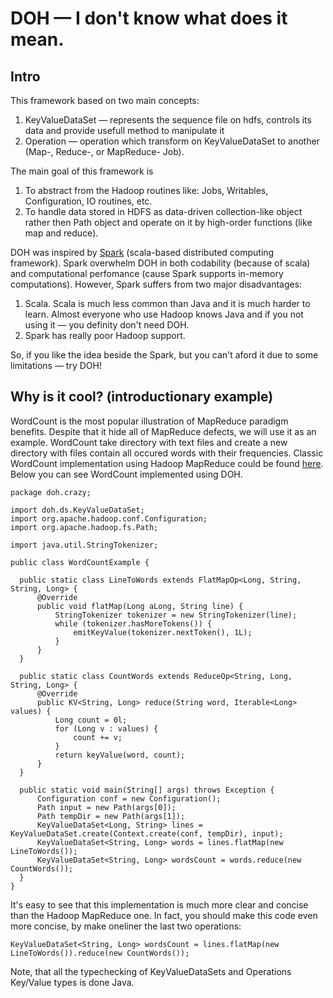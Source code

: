 DOH — I don't know what does it mean.
================================

Intro
-------------------------
This framework based on two main concepts: 
1. KeyValueDataSet — represents the sequence file on hdfs, controls its data and provide usefull method to manipulate it
2. Operation — operation which transform on KeyValueDataSet to another (Map-, Reduce-, or MapReduce- Job).

The main goal of this framework is 
1. To abstract from the Hadoop routines like: Jobs, Writables, Configuration, IO routines, etc.
2. To handle data stored in HDFS as data-driven collection-like object rather then Path object and operate on it by high-order functions (like map and reduce).

DOH was inspired by [Spark](http://spark.incubator.apache.org/) (scala-based distributed computing framework). Spark overwhelm DOH in both codability (because of scala) and computational perfomance (cause Spark supports in-memory computations). However, Spark suffers from two major disadvantages:

1. Scala. Scala is much less common than Java and it is much harder to learn. Almost everyone who use Hadoop knows Java and if you not using it — you definity don't need DOH. 
2. Spark has really poor Hadoop support.

So, if you like the idea beside the Spark, but you can't aford it due to some limitations — try DOH!

Why is it cool? (introductionary example)
-------------------------
WordCount is the most popular illustration of MapReduce paradigm benefits. Despite that it hide all of MapReduce defects, we will use it as an example.
WordCount take directory with text files and create a new directory with files contain all occured words with their frequencies.
Classic WordCount implementation using Hadoop MapReduce could be found [here](http://wiki.apache.org/hadoop/WordCount).
Below you can see WordCount implemented using DOH.

    package doh.crazy;
    
    import doh.ds.KeyValueDataSet;
    import org.apache.hadoop.conf.Configuration;
    import org.apache.hadoop.fs.Path;
    
    import java.util.StringTokenizer;
    
    public class WordCountExample {
  
      public static class LineToWords extends FlatMapOp<Long, String, String, Long> {
          @Override
          public void flatMap(Long aLong, String line) {
              StringTokenizer tokenizer = new StringTokenizer(line);
              while (tokenizer.hasMoreTokens()) {
                  emitKeyValue(tokenizer.nextToken(), 1L);
              }
          }
      }
  
      public static class CountWords extends ReduceOp<String, Long, String, Long> {
          @Override
          public KV<String, Long> reduce(String word, Iterable<Long> values) {
              Long count = 0l;
              for (Long v : values) {
                  count += v;
              }
              return keyValue(word, count);
          }
      }
  
      public static void main(String[] args) throws Exception {
          Configuration conf = new Configuration();
          Path input = new Path(args[0]);
          Path tempDir = new Path(args[1]);
          KeyValueDataSet<Long, String> lines = KeyValueDataSet.create(Context.create(conf, tempDir), input);
          KeyValueDataSet<String, Long> words = lines.flatMap(new LineToWords());
          KeyValueDataSet<String, Long> wordsCount = words.reduce(new CountWords());
      }
    }

  
It's easy to see that this implementation is much more clear and concise than the Hadoop MapReduce one.
In fact, you should make this code even more concise, by make oneliner the last two operations:

    KeyValueDataSet<String, Long> wordsCount = lines.flatMap(new LineToWords()).reduce(new CountWords());

Note, that all the typechecking of KeyValueDataSets and Operations Key/Value types is done Java.

